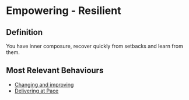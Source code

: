 # Empowering - Resilient 

## Definition 

You have inner composure, recover quickly from setbacks and learn from them. 

## Most Relevant Behaviours

* [Changing and improving](../behav/change_improve.md)
* [Delivering at Pace](../behav/deliver_at_pace.md)

